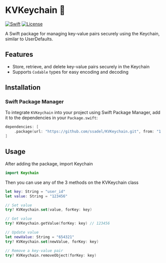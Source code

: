 # KVKeychain 🔑

[![Swift](https://img.shields.io/badge/Swift-5.10-orange.svg?style=flat)](https://developer.apple.com/swift/)
[![License](https://img.shields.io/badge/license-MIT-blue.svg)](LICENSE)

A Swift package for managing key-value pairs securely using the Keychain, similar to UserDefaults.

## Features

- Store, retrieve, and delete key-value pairs securely in the Keychain
- Supports `Codable` types for easy encoding and decoding

## Installation

### Swift Package Manager

To integrate `KVKeychain` into your project using Swift Package Manager, add it to the dependencies in your `Package.swift`:

```swift
dependencies: [
    .package(url: "https://github.com/ssadel/KVKeychain.git", from: "1.0.0")
]
```

## Usage

After adding the package, import Keychain

```swift
import Keychain
```

Then you can use any of the 3 methods on the KVKeychain class

```swift
let key: String = "user_id"
let value: String = "123456"

// Set value
try? KVKeychain.set(value, forKey: key)

// Get value
try? KVKeychain.getValue(forKey: key) // 123456

// Update value
let newValue: String = "654321"
try? KVKeychain.set(newValue, forKey: key)

// Remove a key-value pair
try? KVKeychain.removeObject(forKey: key)
```
